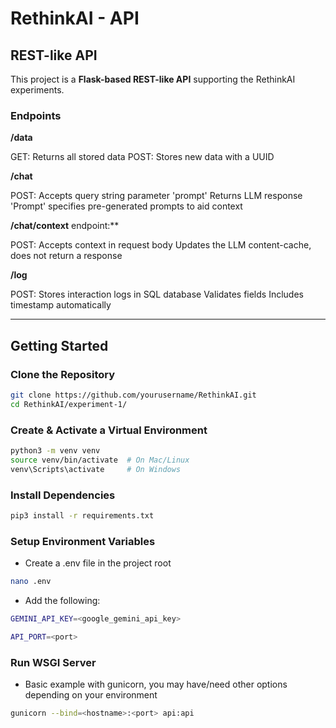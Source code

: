 # RethinkAI - API

## REST-like API

This project is a **Flask-based REST-like API** supporting the RethinkAI experiments.

###  Endpoints

**/data**

GET: Returns all stored data
POST: Stores new data with a UUID

**/chat**

POST: Accepts query string parameter 'prompt'
Returns LLM response
'Prompt' specifies pre-generated prompts to aid context

**/chat/context** endpoint:**

POST: Accepts context in request body
Updates the LLM content-cache, does not return a response

**/log**

POST: Stores interaction logs in SQL database
Validates fields
Includes timestamp automatically

---

## Getting Started

### Clone the Repository

```sh
git clone https://github.com/yourusername/RethinkAI.git
cd RethinkAI/experiment-1/

```

### Create & Activate a Virtual Environment

```sh
python3 -m venv venv
source venv/bin/activate  # On Mac/Linux
venv\Scripts\activate     # On Windows
```

### Install Dependencies

```sh
pip3 install -r requirements.txt
```

### Setup Environment Variables

- Create a .env file in the project root

```sh
nano .env
```

- Add the following:

```sh
GEMINI_API_KEY=<google_gemini_api_key>

API_PORT=<port>
```

### Run WSGI Server

- Basic example with gunicorn, you may have/need other options depending on your environment
 
```sh
gunicorn --bind=<hostname>:<port> api:api
```